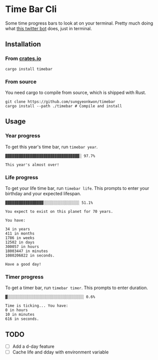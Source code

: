 # Time Bar Cli

Some time progress bars to look at on your terminal. Pretty much doing what [this twitter bot](https://twitter.com/year_progress) does, just in terminal.

## Installation

### From [crates.io](https://crates.io/crates/timebar)

```
cargo install timebar
```

### From source

You need cargo to compile from source, which is shipped with Rust.

```
git clone https://github.com/sungyeonkwon/timebar
cargo install --path ./timebar # Compile and install
```

## Usage

### Year progress

To get this year's time bar, run `timebar year`.

```
▓▓▓▓▓▓▓▓▓▓▓▓▓▓▓▓▓▓▓▓▓▓▓▓▓▓▓▓▓▓▓▓▓░ 97.7%

This year's almost over!
```

### Life progress

To get your life time bar, run `timebar life`. This prompts to enter your birthday and your expected lifespan.

```
▓▓▓▓▓▓▓▓▓▓▓▓▓▓▓▓▓░░░░░░░░░░░░░░░░ 51.1%

You expect to exist on this planet for 70 years.

You have:

34 in years
411 in months
1786 in weeks
12502 in days
300057 in hours
18003447 in minutes
1080206822 in seconds.

Have a good day!
```

### Timer progress

To get a timer bar, run `timebar timer`. This prompts to enter duration.

```
▓░░░░░░░░░░░░░░░░░░░░░░░░░░░░░░░░░░ 0.6%

Time is ticking... You have:
0 in hours
10 in minutes
616 in seconds.
```

## TODO

- [ ] Add a d-day feature
- [ ] Cache life and dday with environment variable
